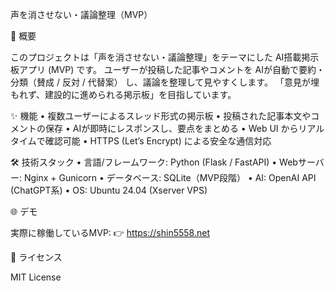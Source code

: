 声を消させない・議論整理（MVP）

📌 概要

このプロジェクトは「声を消させない・議論整理」をテーマにした AI搭載掲示板アプリ (MVP) です。
ユーザーが投稿した記事やコメントを AIが自動で要約・分類（賛成 / 反対 / 代替案） し、議論を整理して見やすくします。
「意見が埋もれず、建設的に進められる掲示板」を目指しています。

✨ 機能
	•	複数ユーザーによるスレッド形式の掲示板
	•	投稿された記事本文やコメントの保存
	•	AIが即時にレスポンスし、要点をまとめる
	•	Web UI からリアルタイムで確認可能
	•	HTTPS (Let’s Encrypt) による安全な通信対応

🛠 技術スタック
	•	言語/フレームワーク: Python (Flask / FastAPI)
	•	Webサーバー: Nginx + Gunicorn
	•	データベース: SQLite（MVP段階）
	•	AI: OpenAI API (ChatGPT系)
	•	OS: Ubuntu 24.04 (Xserver VPS)

🌐 デモ

実際に稼働しているMVP:
👉 https://shin5558.net

📄 ライセンス

MIT License
